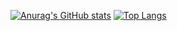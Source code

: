 [![Anurag's GitHub stats](https://github-readme-stats.vercel.app/api?username=nkatco&theme=holi&show_icons=true)](https://github.com/anuraghazra/github-readme-stats)
[![Top Langs](https://github-readme-stats.vercel.app/api/top-langs/?username=anuraghazra&layout=compact&theme=holi)](https://github.com/anuraghazra/github-readme-stats)
